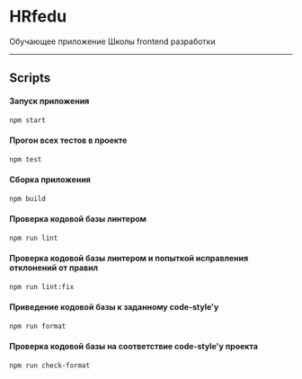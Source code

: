 # HRfedu

Обучающее приложение Школы frontend разработки

---

## Scripts
#### Запуск приложения
```sh
npm start
```
#### Прогон всех тестов в проекте
```sh
npm test
```
#### Сборка приложения
```sh
npm build
```
#### Проверка кодовой базы линтером
```sh
npm run lint
```
#### Проверка кодовой базы линтером и попыткой исправления отклонений от правил
```sh
npm run lint:fix
```
#### Приведение кодовой базы к заданному code-style'у
```sh
npm run format
```
#### Проверка кодовой базы на соответствие code-style'у проекта
```sh
npm run check-format
```
